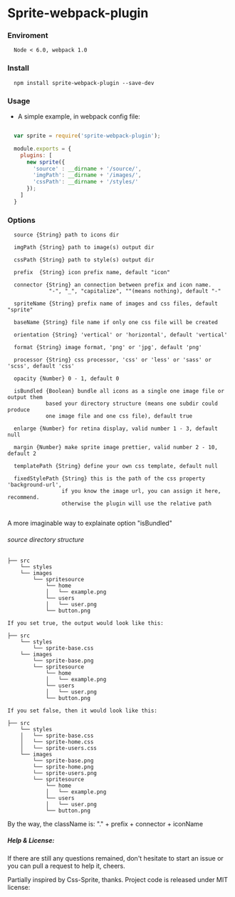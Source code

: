 # Sprite-webpack-plugin


### Enviroment

```
  Node < 6.0, webpack 1.0
```

### Install

```
  npm install sprite-webpack-plugin --save-dev
```

### Usage

- A simple example, in webpack config file:

```javascript

  var sprite = require('sprite-webpack-plugin');

  module.exports = {
    plugins: [
      new sprite({
        'source' : __dirname + '/source/',
        'imgPath': __dirname + '/images/',
        'cssPath': __dirname + '/styles/'
      });
    ]
  }

```

### Options

```
  source {String} path to icons dir

  imgPath {String} path to image(s) output dir

  cssPath {String} path to style(s) output dir

  prefix  {String} icon prefix name, default "icon"

  connector {String} an connection between prefix and icon name.
             "-", "_", "capitalize", ""(means nothing), default "-"

  spriteName {String} prefix name of images and css files, default "sprite"

  baseName {String} file name if only one css file will be created

  orientation {String} 'vertical' or 'horizontal', default 'vertical'

  format {String} image format, 'png' or 'jpg', default 'png'

  processor {String} css processor, 'css' or 'less' or 'sass' or 'scss', default 'css'

  opacity {Number} 0 - 1, default 0

  isBundled {Boolean} bundle all icons as a single one image file or output them
            based your directory structure (means one subdir could produce
            one image file and one css file), default true

  enlarge {Number} for retina display, valid number 1 - 3, default null

  margin {Number} make sprite image prettier, valid number 2 - 10, default 2

  templatePath {String} define your own css template, default null

  fixedStylePath {String} this is the path of the css property 'background-url',
                 if you know the image url, you can assign it here, recommend.
                 otherwise the plugin will use the relative path


```


A more imaginable way to explainate option "isBundled"

###### source directory structure

```
├── src
    └── styles
    └── images
        └── spritesource
            └── home
            │   └── example.png
            └── users
            │   └── user.png
            └── button.png

If you set true, the output would look like this:

├── src
    └── styles
        └── sprite-base.css
    └── images
        └── sprite-base.png
        └── spritesource
            └── home
            │   └── example.png
            └── users
            │   └── user.png
            └── button.png

If you set false, then it would look like this:

├── src
    └── styles
    │   └── sprite-base.css
    │   └── sprite-home.css
    │   └── sprite-users.css
    └── images
        └── sprite-base.png
        └── sprite-home.png
        └── sprite-users.png
        └── spritesource
            └── home
            │   └── example.png
            └── users
            │   └── user.png
            └── button.png
```


By the way, the className is: "." + prefix + connector + iconName


##### Help & License:

If there are still any questions remained, don't hesitate to start an issue or you can pull a request to help it, cheers.

Partially inspired by Css-Sprite, thanks.
Project code is released under MIT license:

